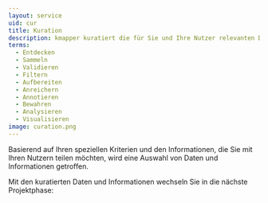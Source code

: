 ```yaml
---
layout: service
uid: cur
title: Kuration
description: kmapper kuratiert die für Sie und Ihre Nutzer relevanten Daten und Informationen.
terms: 
  - Entdecken
  - Sammeln
  - Validieren
  - Filtern
  - Aufbereiten
  - Anreichern
  - Annotieren
  - Bewahren 
  - Analysieren
  - Visualisieren
image: curation.png
---
```


Basierend auf Ihren speziellen Kriterien und den Informationen, die Sie mit Ihren Nutzern teilen möchten, wird eine Auswahl von Daten und Informationen getroffen.

Mit den kuratierten Daten und Informationen wechseln Sie in die nächste Projektphase:
